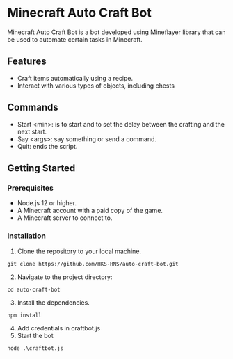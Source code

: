 # Minecraft Auto Craft Bot

Minecraft Auto Craft Bot is a bot developed using Mineflayer library that can be used to automate certain tasks in Minecraft.

## Features

- Craft items automatically using a recipe.
- Interact with various types of objects, including chests

## Commands
- Start <min\>: is to start and to set the delay between the crafting and the next start.
- Say <args\>: say something or send a command.
- Quit: ends the script.

## Getting Started

### Prerequisites

- Node.js 12 or higher.
- A Minecraft account with a paid copy of the game.
- A Minecraft server to connect to.

### Installation

1. Clone the repository to your local machine.
```
git clone https://github.com/HKS-HNS/auto-craft-bot.git
```
2. Navigate to the project directory:
```
cd auto-craft-bot
```
3. Install the dependencies.
```
npm install
```
4. Add credentials in craftbot.js
5. Start the bot
```
node .\craftbot.js
```
